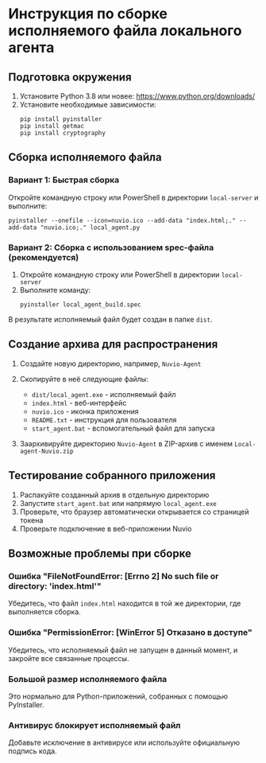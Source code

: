 # Инструкция по сборке исполняемого файла локального агента

## Подготовка окружения

1. Установите Python 3.8 или новее: https://www.python.org/downloads/
2. Установите необходимые зависимости:
   ```
   pip install pyinstaller
   pip install getmac
   pip install cryptography
   ```

## Сборка исполняемого файла

### Вариант 1: Быстрая сборка

Откройте командную строку или PowerShell в директории `local-server` и выполните:

```
pyinstaller --onefile --icon=nuvio.ico --add-data "index.html;." --add-data "nuvio.ico;." local_agent.py
```

### Вариант 2: Сборка с использованием spec-файла (рекомендуется)

1. Откройте командную строку или PowerShell в директории `local-server`
2. Выполните команду:
   ```
   pyinstaller local_agent_build.spec
   ```

В результате исполняемый файл будет создан в папке `dist`.

## Создание архива для распространения

1. Создайте новую директорию, например, `Nuvio-Agent`
2. Скопируйте в неё следующие файлы:
   - `dist/local_agent.exe` - исполняемый файл
   - `index.html` - веб-интерфейс
   - `nuvio.ico` - иконка приложения
   - `README.txt` - инструкция для пользователя
   - `start_agent.bat` - вспомогательный файл для запуска

3. Заархивируйте директорию `Nuvio-Agent` в ZIP-архив с именем `Local-agent-Nuvio.zip`

## Тестирование собранного приложения

1. Распакуйте созданный архив в отдельную директорию
2. Запустите `start_agent.bat` или напрямую `local_agent.exe`
3. Проверьте, что браузер автоматически открывается со страницей токена
4. Проверьте подключение в веб-приложении Nuvio

## Возможные проблемы при сборке

### Ошибка "FileNotFoundError: [Errno 2] No such file or directory: 'index.html'"

Убедитесь, что файл `index.html` находится в той же директории, где выполняется сборка.

### Ошибка "PermissionError: [WinError 5] Отказано в доступе"

Убедитесь, что исполняемый файл не запущен в данный момент, и закройте все связанные процессы.

### Большой размер исполняемого файла

Это нормально для Python-приложений, собранных с помощью PyInstaller.

### Антивирус блокирует исполняемый файл

Добавьте исключение в антивирусе или используйте официальную подпись кода. 